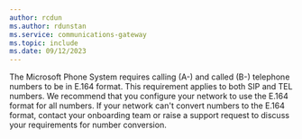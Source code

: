 ```yaml
---
author: rcdun
ms.author: rdunstan
ms.service: communications-gateway
ms.topic: include
ms.date: 09/12/2023
---
```


The Microsoft Phone System requires calling (A-) and called (B-)  telephone numbers to be in E.164 format. This requirement applies to both SIP and TEL numbers. We recommend that you configure your network to use the E.164 format for all numbers. If your network can't convert numbers to the E.164 format, contact your onboarding team or raise a support request to discuss your requirements for number conversion.